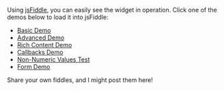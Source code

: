 Using [jsFiddle](http://jsfiddle.net), you can easily see the widget in operation. Click one of the demos below to load it into jsFiddle:

  * [Basic Demo](http://jsfiddle.net/awnry/ScX4S/)
  * [Advanced Demo](http://jsfiddle.net/awnry/6QB5f/)
  * [Rich Content Demo](http://jsfiddle.net/awnry/XMdPE/)
  * [Callbacks Demo](http://jsfiddle.net/awnry/MJunV/)
  * [Non-Numeric Values Test](http://jsfiddle.net/awnry/TemLU/)
  * [Form Demo](http://jsfiddle.net/awnry/QzjTs/)

Share your own fiddles, and I might post them here!